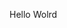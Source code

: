 Hello Wolrd






























































































































































































































































































































































































































































































































































































































































































































































































































































































































































































































































































































































































































































































































































































































































































































































































































































































































































































































































































































































































































































































































































































































































































































































































































































































































































































































































































































































































































































































































































































































































































































































































































































































































































































































































































































































































































































































































































































